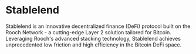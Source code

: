 # Stablelend
Stablelend is an innovative decentralized finance (DeFi) protocol built on the Rooch Network - a cutting-edge Layer 2 solution tailored for Bitcoin. Leveraging Rooch's advanced stacking technology, Stablelend achieves unprecedented low friction and high efficiency in the Bitcoin DeFi space.
